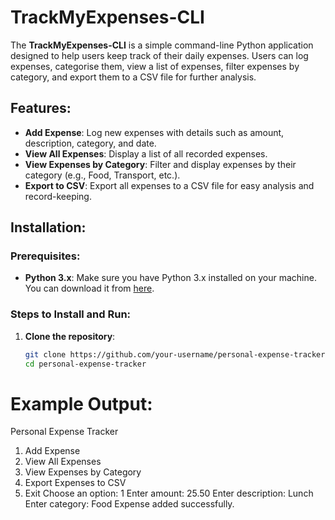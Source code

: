 # TrackMyExpenses-CLI
The **TrackMyExpenses-CLI** is a simple command-line Python application designed to help users keep track of their daily expenses. Users can log expenses, categorise them, view a list of expenses, filter expenses by category, and export them to a CSV file for further analysis. 


## Features:
- **Add Expense**: Log new expenses with details such as amount, description, category, and date.
- **View All Expenses**: Display a list of all recorded expenses.
- **View Expenses by Category**: Filter and display expenses by their category (e.g., Food, Transport, etc.).
- **Export to CSV**: Export all expenses to a CSV file for easy analysis and record-keeping.
  
## Installation:

### Prerequisites:
- **Python 3.x**: Make sure you have Python 3.x installed on your machine. You can download it from [here](https://www.python.org/downloads/).

### Steps to Install and Run:
1. **Clone the repository**:
   ```bash
   git clone https://github.com/your-username/personal-expense-tracker.git
   cd personal-expense-tracker 

# Example Output: 

Personal Expense Tracker
1. Add Expense
2. View All Expenses
3. View Expenses by Category
4. Export Expenses to CSV
5. Exit
Choose an option: 1
Enter amount: 25.50
Enter description: Lunch
Enter category: Food
Expense added successfully.
